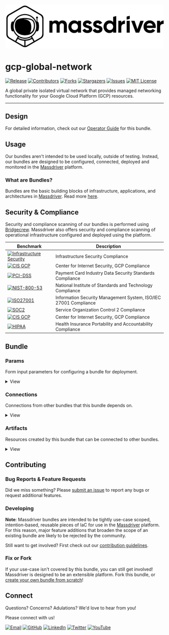 




[![Massdriver][logo]][website]

# gcp-global-network

[![Release][release_shield]][release_url]
[![Contributors][contributors_shield]][contributors_url]
[![Forks][forks_shield]][forks_url]
[![Stargazers][stars_shield]][stars_url]
[![Issues][issues_shield]][issues_url]
[![MIT License][license_shield]][license_url]

<!--
##### STILL NEED TO GET SLACK WORKING ###
[!["Slack Community"](%s)][slack]
-->


A global private isolated virtual network that provides managed networking functionality for your Google Cloud Platform (GCP) resources.


---

## Design

For detailed information, check out our [Operator Guide](operator.mdx) for this bundle.

## Usage

Our bundles aren't intended to be used locally, outside of testing. Instead, our bundles are designed to be configured, connected, deployed and monitored in the [Massdriver][website] platform.

### What are Bundles?

Bundles are the basic building blocks of infrastructure, applications, and architectures in [Massdriver][website]. Read more [here](https://docs.massdriver.cloud/concepts/bundles).

## Security & Compliance

<!-- COMPLIANCE:START -->

Security and compliance scanning of our bundles is performed using [Bridgecrew](https://www.bridgecrew.cloud/). Massdriver also offers security and compliance scanning of operational infrastructure configured and deployed using the platform.

| Benchmark | Description |
|--------|---------------|
| [![Infrastructure Security](https://www.bridgecrew.cloud/badges/github/massdriver-cloud/gcp-global-network/general)](https://www.bridgecrew.cloud/link/badge?vcs=github&fullRepo=massdriver-cloud%2Fgcp-global-network&benchmark=INFRASTRUCTURE+SECURITY) | Infrastructure Security Compliance |
| [![CIS GCP](https://www.bridgecrew.cloud/badges/github/massdriver-cloud/gcp-global-network/cis_gcp)](https://www.bridgecrew.cloud/link/badge?vcs=github&fullRepo=massdriver-cloud%2Fgcp-global-network&benchmark=CIS+GCP+V1.1) | Center for Internet Security, GCP Compliance |
| [![PCI-DSS](https://www.bridgecrew.cloud/badges/github/massdriver-cloud/gcp-global-network/pci)](https://www.bridgecrew.cloud/link/badge?vcs=github&fullRepo=massdriver-cloud%2Fgcp-global-network&benchmark=PCI-DSS+V3.2) | Payment Card Industry Data Security Standards Compliance |
| [![NIST-800-53](https://www.bridgecrew.cloud/badges/github/massdriver-cloud/gcp-global-network/nist)](https://www.bridgecrew.cloud/link/badge?vcs=github&fullRepo=massdriver-cloud%2Fgcp-global-network&benchmark=NIST-800-53) | National Institute of Standards and Technology Compliance |
| [![ISO27001](https://www.bridgecrew.cloud/badges/github/massdriver-cloud/gcp-global-network/iso)](https://www.bridgecrew.cloud/link/badge?vcs=github&fullRepo=massdriver-cloud%2Fgcp-global-network&benchmark=ISO27001) | Information Security Management System, ISO/IEC 27001 Compliance |
| [![SOC2](https://www.bridgecrew.cloud/badges/github/massdriver-cloud/gcp-global-network/soc2)](https://www.bridgecrew.cloud/link/badge?vcs=github&fullRepo=massdriver-cloud%2Fgcp-global-network&benchmark=SOC2)| Service Organization Control 2 Compliance |
| [![CIS GCP](https://www.bridgecrew.cloud/badges/github/massdriver-cloud/gcp-global-network/cis_gcp)](https://www.bridgecrew.cloud/link/badge?vcs=github&fullRepo=massdriver-cloud%2Fgcp-global-network&benchmark=CIS+GCP+V1.1) | Center for Internet Security, GCP Compliance |
| [![HIPAA](https://www.bridgecrew.cloud/badges/github/massdriver-cloud/gcp-global-network/hipaa)](https://www.bridgecrew.cloud/link/badge?vcs=github&fullRepo=massdriver-cloud%2Fgcp-global-network&benchmark=HIPAA) | Health Insurance Portability and Accountability Compliance |

<!-- COMPLIANCE:END -->

<!-- BEGINNING OF PRE-COMMIT-TERRAFORM DOCS HOOK -->
<!-- END OF PRE-COMMIT-TERRAFORM DOCS HOOK -->

## Bundle

### Params

Form input parameters for configuring a bundle for deployment.

<details>
<summary>View</summary>

<!-- PARAMS:START -->

**Params coming soon**

<!-- PARAMS:END -->

</details>

### Connections

Connections from other bundles that this bundle depends on.

<details>
<summary>View</summary>

<!-- CONNECTIONS:START -->

**Connections coming soon**

<!-- CONNECTIONS:END -->

</details>

### Artifacts

Resources created by this bundle that can be connected to other bundles.

<details>
<summary>View</summary>

<!-- ARTIFACTS:START -->

**Artifacts coming soon**

<!-- ARTIFACTS:END -->

</details>

## Contributing

<!-- CONTRIBUTING:START -->

### Bug Reports & Feature Requests

Did we miss something? Please [submit an issue](https://github.com/massdriver-cloud/gcp-global-network/issues) to report any bugs or request additional features.

### Developing

**Note**: Massdriver bundles are intended to be tightly use-case scoped, intention-based, reusable pieces of IaC for use in the [Massdriver][website] platform. For this reason, major feature additions that broaden the scope of an existing bundle are likely to be rejected by the community.

Still want to get involved? First check out our [contribution guidelines](https://docs.massdriver.cloud/bundles/contributing).

### Fix or Fork

If your use-case isn't covered by this bundle, you can still get involved! Massdriver is designed to be an extensible platform. Fork this bundle, or [create your own bundle from scratch](https://docs.massdriver.cloud/bundles/development)!

<!-- CONTRIBUTING:END -->

## Connect

<!-- CONNECT:START -->

Questions? Concerns? Adulations? We'd love to hear from you!

Please connect with us!

[![Email][email_shield]][email_url]
[![GitHub][github_shield]][github_url]
[![LinkedIn][linkedin_shield]][linkedin_url]
[![Twitter][twitter_shield]][twitter_url]
[![YouTube][youtube_shield]][youtube_url]

<!-- markdownlint-disable -->

[logo]: https://raw.githubusercontent.com/massdriver-cloud/docs/main/static/img/logo-with-logotype-horizontal-400x110.svg
[docs]: https://docs.massdriver.cloud/?utm_source=github&utm_medium=readme&utm_campaign=gcp-global-network&utm_content=docs
[website]: https://www.massdriver.cloud/?utm_source=github&utm_medium=readme&utm_campaign=gcp-global-network&utm_content=website
[github]: https://github.com/massdriver-cloud?utm_source=github&utm_medium=readme&utm_campaign=gcp-global-network&utm_content=github
[slack]: https://massdriverworkspace.slack.com/?utm_source=github&utm_medium=readme&utm_campaign=gcp-global-network&utm_content=slack
[linkedin]: https://www.linkedin.com/company/massdriver/?utm_source=github&utm_medium=readme&utm_campaign=gcp-global-network&utm_content=linkedin



[contributors_shield]: https://img.shields.io/github/contributors/massdriver-cloud/gcp-global-network.svg?style=for-the-badge
[contributors_url]: https://github.com/massdriver-cloud/gcp-global-network/graphs/contributors
[forks_shield]: https://img.shields.io/github/forks/massdriver-cloud/gcp-global-network.svg?style=for-the-badge
[forks_url]: https://github.com/massdriver-cloud/gcp-global-network/network/members
[stars_shield]: https://img.shields.io/github/stars/massdriver-cloud/gcp-global-network.svg?style=for-the-badge
[stars_url]: https://github.com/massdriver-cloud/gcp-global-network/stargazers
[issues_shield]: https://img.shields.io/github/issues/massdriver-cloud/gcp-global-network.svg?style=for-the-badge
[issues_url]: https://github.com/massdriver-cloud/gcp-global-network/issues
[release_url]: https://github.com/massdriver-cloud/gcp-global-network/releases/latest
[release_shield]: https://img.shields.io/github/release/massdriver-cloud/gcp-global-network.svg?style=for-the-badge
[license_shield]: https://img.shields.io/github/license/massdriver-cloud/gcp-global-network.svg?style=for-the-badge
[license_url]: https://github.com/massdriver-cloud/gcp-global-network/blob/main/LICENSE


[email_url]: mailto:support@massdriver.cloud
[email_shield]: https://img.shields.io/badge/email-Massdriver-black.svg?style=for-the-badge&logo=mail.ru&color=000000
[github_url]: mailto:support@massdriver.cloud
[github_shield]: https://img.shields.io/badge/follow-Github-black.svg?style=for-the-badge&logo=github&color=181717
[linkedin_url]: https://linkedin.com/in/massdriver-cloud
[linkedin_shield]: https://img.shields.io/badge/follow-LinkedIn-black.svg?style=for-the-badge&logo=linkedin&color=0A66C2
[twitter_url]: https://twitter.com/massdriver?utm_source=github&utm_medium=readme&utm_campaign=gcp-global-network&utm_content=twitter
[twitter_shield]: https://img.shields.io/badge/follow-Twitter-black.svg?style=for-the-badge&logo=twitter&color=1DA1F2
[discourse_url]: https://community.massdriver.cloud?utm_source=github&utm_medium=readme&utm_campaign=gcp-global-network&utm_content=discourse
[discourse_shield]: https://img.shields.io/badge/join-Discourse-black.svg?style=for-the-badge&logo=discourse&color=000000
[youtube_url]: https://www.youtube.com/channel/UCfj8P7MJcdlem2DJpvymtaQ
[youtube_shield]: https://img.shields.io/badge/subscribe-Youtube-black.svg?style=for-the-badge&logo=youtube&color=FF0000
[reddit_url]: https://www.reddit.com/r/massdriver
[reddit_shield]: https://img.shields.io/badge/subscribe-Reddit-black.svg?style=for-the-badge&logo=reddit&color=FF4500

<!-- markdownlint-restore -->

<!-- CONNECT:END -->
